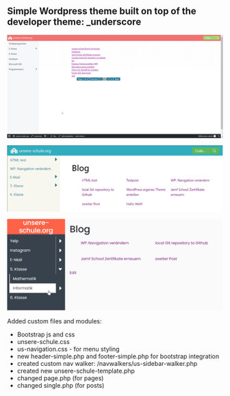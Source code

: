 ## Simple Wordpress theme built on top of the developer theme: _underscore

![info](images/us3.png)

![info](images/us2.png)

![info](images/info.png)

Added custom files and modules:
- Bootstrap js and css
- unsere-schule.css
- us-navigation.css - for menu styling
- new header-simple.php and footer-simple.php for bootstrap integration
- created custom nav walker: /navwalkers/us-sidebar-walker.php
- created new unsere-schule-template.php
- changed page.php (for pages)
- changed single.php (for posts)

